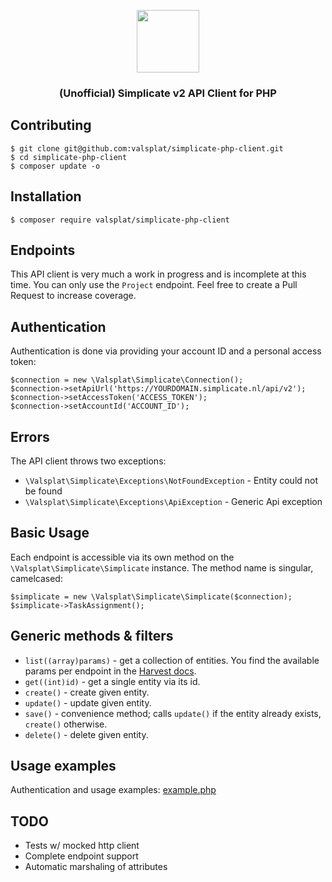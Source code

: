 <p align="center">
    <img src="https://developer.simplicate.com/images/simplicate_icon.png" height="100">
    <h3 align="center">(Unofficial) Simplicate v2 API Client for PHP</h3>
</p>

## Contributing

```
$ git clone git@github.com:valsplat/simplicate-php-client.git
$ cd simplicate-php-client
$ composer update -o
```

## Installation

```
$ composer require valsplat/simplicate-php-client
```

## Endpoints

This API client is very much a work in progress and is incomplete at this time. You can only use the `Project` endpoint. Feel free to create a Pull Request to increase coverage.

## Authentication

Authentication is done via providing your account ID and a personal access token:

```
$connection = new \Valsplat\Simplicate\Connection();
$connection->setApiUrl('https://YOURDOMAIN.simplicate.nl/api/v2');
$connection->setAccessToken('ACCESS_TOKEN');
$connection->setAccountId('ACCOUNT_ID');
```

## Errors

The API client throws two exceptions:

* `\Valsplat\Simplicate\Exceptions\NotFoundException` - Entity could not be found
* `\Valsplat\Simplicate\Exceptions\ApiException` - Generic Api exception

## Basic Usage

Each endpoint is accessible via its own method on the `\Valsplat\Simplicate\Simplicate` instance. The method name is singular, camelcased:

```
$simplicate = new \Valsplat\Simplicate\Simplicate($connection);
$simplicate->TaskAssignment();
```

## Generic methods & filters

* `list((array)params)` - get a collection of entities. You find the available params per endpoint in the [Harvest docs](https://help.getharvest.com/api-v2/).
* `get((int)id)` - get a single entity via its id.
* `create()` - create given entity.
* `update()` - update given entity.
* `save()` - convenience method; calls `update()` if the entity already exists, `create()` otherwise.
* `delete()` - delete given entity.

## Usage examples

Authentication and usage examples: [example.php](example.php)

## TODO

* Tests w/ mocked http client
* Complete endpoint support
* Automatic marshaling of attributes
